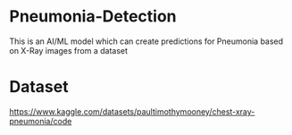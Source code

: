 # Pneumonia-Detection
This is an AI/ML model which can create predictions for Pneumonia based on X-Ray images from a dataset

# Dataset 
https://www.kaggle.com/datasets/paultimothymooney/chest-xray-pneumonia/code
